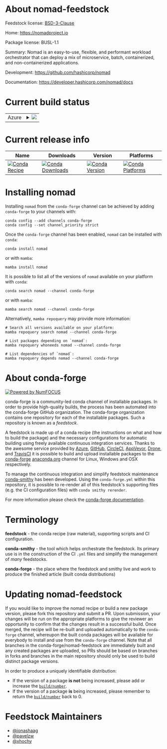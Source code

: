 About nomad-feedstock
=====================

Feedstock license: [BSD-3-Clause](https://github.com/conda-forge/nomad-feedstock/blob/main/LICENSE.txt)

Home: https://nomadproject.io

Package license: BUSL-1.1

Summary: Nomad is an easy-to-use, flexible, and performant workload orchestrator that can deploy a mix of microservice, batch, containerized, and non-containerized applications.

Development: https://github.com/hashicorp/nomad

Documentation: https://developer.hashicorp.com/nomad/docs

Current build status
====================


<table>
    
  <tr>
    <td>Azure</td>
    <td>
      <details>
        <summary>
          <a href="https://dev.azure.com/conda-forge/feedstock-builds/_build/latest?definitionId=19430&branchName=main">
            <img src="https://dev.azure.com/conda-forge/feedstock-builds/_apis/build/status/nomad-feedstock?branchName=main">
          </a>
        </summary>
        <table>
          <thead><tr><th>Variant</th><th>Status</th></tr></thead>
          <tbody><tr>
              <td>linux_64</td>
              <td>
                <a href="https://dev.azure.com/conda-forge/feedstock-builds/_build/latest?definitionId=19430&branchName=main">
                  <img src="https://dev.azure.com/conda-forge/feedstock-builds/_apis/build/status/nomad-feedstock?branchName=main&jobName=linux&configuration=linux%20linux_64_" alt="variant">
                </a>
              </td>
            </tr><tr>
              <td>linux_aarch64</td>
              <td>
                <a href="https://dev.azure.com/conda-forge/feedstock-builds/_build/latest?definitionId=19430&branchName=main">
                  <img src="https://dev.azure.com/conda-forge/feedstock-builds/_apis/build/status/nomad-feedstock?branchName=main&jobName=linux&configuration=linux%20linux_aarch64_" alt="variant">
                </a>
              </td>
            </tr><tr>
              <td>osx_64</td>
              <td>
                <a href="https://dev.azure.com/conda-forge/feedstock-builds/_build/latest?definitionId=19430&branchName=main">
                  <img src="https://dev.azure.com/conda-forge/feedstock-builds/_apis/build/status/nomad-feedstock?branchName=main&jobName=osx&configuration=osx%20osx_64_" alt="variant">
                </a>
              </td>
            </tr><tr>
              <td>osx_arm64</td>
              <td>
                <a href="https://dev.azure.com/conda-forge/feedstock-builds/_build/latest?definitionId=19430&branchName=main">
                  <img src="https://dev.azure.com/conda-forge/feedstock-builds/_apis/build/status/nomad-feedstock?branchName=main&jobName=osx&configuration=osx%20osx_arm64_" alt="variant">
                </a>
              </td>
            </tr>
          </tbody>
        </table>
      </details>
    </td>
  </tr>
</table>

Current release info
====================

| Name | Downloads | Version | Platforms |
| --- | --- | --- | --- |
| [![Conda Recipe](https://img.shields.io/badge/recipe-nomad-green.svg)](https://anaconda.org/conda-forge/nomad) | [![Conda Downloads](https://img.shields.io/conda/dn/conda-forge/nomad.svg)](https://anaconda.org/conda-forge/nomad) | [![Conda Version](https://img.shields.io/conda/vn/conda-forge/nomad.svg)](https://anaconda.org/conda-forge/nomad) | [![Conda Platforms](https://img.shields.io/conda/pn/conda-forge/nomad.svg)](https://anaconda.org/conda-forge/nomad) |

Installing nomad
================

Installing `nomad` from the `conda-forge` channel can be achieved by adding `conda-forge` to your channels with:

```
conda config --add channels conda-forge
conda config --set channel_priority strict
```

Once the `conda-forge` channel has been enabled, `nomad` can be installed with `conda`:

```
conda install nomad
```

or with `mamba`:

```
mamba install nomad
```

It is possible to list all of the versions of `nomad` available on your platform with `conda`:

```
conda search nomad --channel conda-forge
```

or with `mamba`:

```
mamba search nomad --channel conda-forge
```

Alternatively, `mamba repoquery` may provide more information:

```
# Search all versions available on your platform:
mamba repoquery search nomad --channel conda-forge

# List packages depending on `nomad`:
mamba repoquery whoneeds nomad --channel conda-forge

# List dependencies of `nomad`:
mamba repoquery depends nomad --channel conda-forge
```


About conda-forge
=================

[![Powered by
NumFOCUS](https://img.shields.io/badge/powered%20by-NumFOCUS-orange.svg?style=flat&colorA=E1523D&colorB=007D8A)](https://numfocus.org)

conda-forge is a community-led conda channel of installable packages.
In order to provide high-quality builds, the process has been automated into the
conda-forge GitHub organization. The conda-forge organization contains one repository
for each of the installable packages. Such a repository is known as a *feedstock*.

A feedstock is made up of a conda recipe (the instructions on what and how to build
the package) and the necessary configurations for automatic building using freely
available continuous integration services. Thanks to the awesome service provided by
[Azure](https://azure.microsoft.com/en-us/services/devops/), [GitHub](https://github.com/),
[CircleCI](https://circleci.com/), [AppVeyor](https://www.appveyor.com/),
[Drone](https://cloud.drone.io/welcome), and [TravisCI](https://travis-ci.com/)
it is possible to build and upload installable packages to the
[conda-forge](https://anaconda.org/conda-forge) [anaconda.org](https://anaconda.org/)
channel for Linux, Windows and OSX respectively.

To manage the continuous integration and simplify feedstock maintenance
[conda-smithy](https://github.com/conda-forge/conda-smithy) has been developed.
Using the ``conda-forge.yml`` within this repository, it is possible to re-render all of
this feedstock's supporting files (e.g. the CI configuration files) with ``conda smithy rerender``.

For more information please check the [conda-forge documentation](https://conda-forge.org/docs/).

Terminology
===========

**feedstock** - the conda recipe (raw material), supporting scripts and CI configuration.

**conda-smithy** - the tool which helps orchestrate the feedstock.
                   Its primary use is in the construction of the CI ``.yml`` files
                   and simplify the management of *many* feedstocks.

**conda-forge** - the place where the feedstock and smithy live and work to
                  produce the finished article (built conda distributions)


Updating nomad-feedstock
========================

If you would like to improve the nomad recipe or build a new
package version, please fork this repository and submit a PR. Upon submission,
your changes will be run on the appropriate platforms to give the reviewer an
opportunity to confirm that the changes result in a successful build. Once
merged, the recipe will be re-built and uploaded automatically to the
`conda-forge` channel, whereupon the built conda packages will be available for
everybody to install and use from the `conda-forge` channel.
Note that all branches in the conda-forge/nomad-feedstock are
immediately built and any created packages are uploaded, so PRs should be based
on branches in forks and branches in the main repository should only be used to
build distinct package versions.

In order to produce a uniquely identifiable distribution:
 * If the version of a package **is not** being increased, please add or increase
   the [``build/number``](https://docs.conda.io/projects/conda-build/en/latest/resources/define-metadata.html#build-number-and-string).
 * If the version of a package **is** being increased, please remember to return
   the [``build/number``](https://docs.conda.io/projects/conda-build/en/latest/resources/define-metadata.html#build-number-and-string)
   back to 0.

Feedstock Maintainers
=====================

* [@jonashaag](https://github.com/jonashaag/)
* [@pavelzw](https://github.com/pavelzw/)
* [@xhochy](https://github.com/xhochy/)

